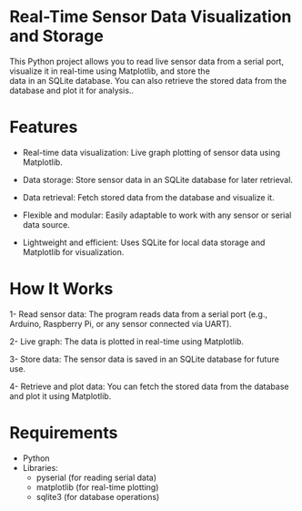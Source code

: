 # Real-Time Sensor Data Visualization and Storage
This Python project allows you to read live sensor data from a serial port, visualize it in real-time using Matplotlib, and store the   
data in an SQLite database. You can also retrieve the stored data from the database and plot it for analysis..
# Features
- Real-time data visualization: Live graph plotting of sensor data using Matplotlib.

- Data storage: Store sensor data in an SQLite database for later retrieval.

- Data retrieval: Fetch stored data from the database and visualize it.

- Flexible and modular: Easily adaptable to work with any sensor or serial data source.

- Lightweight and efficient: Uses SQLite for local data storage and Matplotlib for visualization.

# How It Works
1- Read sensor data: The program reads data from a serial port (e.g., Arduino, Raspberry Pi, or any sensor connected via UART).

2- Live graph: The data is plotted in real-time using Matplotlib.

3- Store data: The sensor data is saved in an SQLite database for future use.

4- Retrieve and plot data: You can fetch the stored data from the database and plot it using Matplotlib.


# Requirements
* Python 
* Libraries:
  - pyserial (for reading serial data)
  - matplotlib (for real-time plotting)
  - sqlite3 (for database operations)

